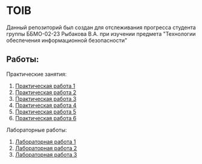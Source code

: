 <h1>TOIB</h1>

Данный репозиторий был создан для отслеживания прогресса студента группы ББМО-02-23 Рыбакова В.А. при изучении предмета "Технологии обеспечения информационной безопасности"

## Работы:

Практические занятия:

1. [Практическая работа 1](https://github.com/sapperka/TOIB/blob/main/PZ1.md)
2. [Практическая работа 2](https://github.com/sapperka/TOIB/blob/main/PZ2.md)
3. [Практическая работа 3]()
4. [Практическая работа 4]()
5. [Практическая работа 5]()
6. [Практическая работа 6](https://github.com/sapperka/TOIB/tree/main/PZ6)

Лабораторные работы:

1. [Лабораторная работа 1]()
2. [Лабораторная работа 2]()
3. [Лабораторная работа 3]()


